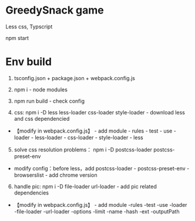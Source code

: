 # GreedySnack game
Less css, Typscript

npm start


# Env build
1. tsconfig.json + package.json + webpack.config.js

2. npm i  - node modules

3. npm run build - check config

4. css: npm i -D less less-loader css-loader style-loader - download less and css dependencied
- 【modify in webpack.config.js】 - add module - rules - test - use - loader - less-loader - css-loader - style-loader - less

5. solve css resolution problems： npm i -D postcss-loader postcss-preset-env
- modify config：before less，add postcss-loader - postcss-preset-env - browserslist - add chrome version

6. handle pic: npm i -D file-loader url-loader - add pic related dependencies
- 【modify in webpack.config.js】 - add module -rules -test -use -loader -file-loader -url-loader -options -limit -name -hash -ext -outputPath


